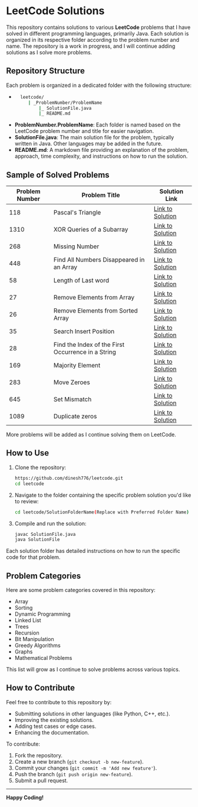 # LeetCode Solutions

This repository contains solutions to various **LeetCode** problems that I have solved in different programming languages, primarily Java. Each solution is organized in its respective folder according to the problem number and name. The repository is a work in progress, and I will continue adding solutions as I solve more problems.

## Repository Structure

Each problem is organized in a dedicated folder with the following structure:

- ```bash
    leetcode/
       | _ProblemNumber/ProblemName
           |_ SolutionFile.java
           |_ README.md


- **ProblemNumber.ProblemName**: Each folder is named based on the LeetCode problem number and title for easier navigation.
- **SolutionFile.java**: The main solution file for the problem, typically written in Java. Other languages may be added in the future.
- **README.md**: A markdown file providing an explanation of the problem, approach, time complexity, and instructions on how to run the solution.

## Sample of Solved Problems

| Problem Number | Problem Title                                      | Solution Link                                                                                           |
|----------------|----------------------------------------------------|---------------------------------------------------------------------------------------------------------|
| 118            | Pascal's Triangle                                  | [Link to Solution](https://github.com/dinesh776/leetcode/tree/main/_118/PascalsTriangle)                |
| 1310           | XOR Queries of a Subarray                          | [Link to Solution](https://github.com/dinesh776/leetcode/tree/main/_1310/XORQueriesOfaSubarray)         |
| 268            | Missing Number                                     | [Link to Solution](https://github.com/dinesh776/leetcode/tree/main/_268/MissingNumber)                  |
| 448            | Find All Numbers Disappeared in an Array           | [Link to Solution](https://github.com/dinesh776/leetcode/tree/main/_448/FindAllNumbersDisappearedinanArray) |
| 58             | Length of Last word                                | [Link to Solution](https://github.com/dinesh776/leetcode/tree/main/_58/LengthofLastWord) |
| 27             | Remove Elements from Array                         | [Link to Solution](https://github.com/dinesh776/leetcode/tree/main/_27RemoveElement) |
| 26             | Remove Elements from Sorted Array                  | [Link to Solution](https://github.com/dinesh776/leetcode/tree/main/_26RemoveDuplicatesFromSortedArray) |
| 35             | Search Insert Position                             | [Link to Solution](https://github.com/dinesh776/leetcode/tree/main/_35SearchInsertPosition) |
| 28             | Find the Index of the First Occurrence in a String | [Link to Solution](https://github.com/dinesh776/leetcode/tree/main/_28FindTheIndexOfTheFirstOccurrenceInAString) |
| 169            | Majority Element                                   | [Link to Solution](https://github.com/dinesh776/leetcode/tree/main/_169MajorityElement) |
| 283            | Move Zeroes                                        | [Link to Solution](https://github.com/dinesh776/leetcode/tree/main/_283MoveZeroes) |
| 645            | Set Mismatch                                       | [Link to Solution](https://github.com/dinesh776/leetcode/tree/main/_645SetMismatch) |
| 1089           | Duplicate zeros                                    | [Link to Solution](https://github.com/dinesh776/leetcode/tree/main/_1089DuplicateZeros) |


More problems will be added as I continue solving them on LeetCode.


## How to Use

1. Clone the repository:
   ```bash
   https://github.com/dinesh776/leetcode.git
   cd leetcode
2. Navigate to the folder containing the specific problem solution you'd like to review:
    ```bash
    cd leetcode/SolutionFolderName(Replace with Preferred Folder Name)
3. Compile and run the solution:
    ```bash
   javac SolutionFile.java
    java SolutionFile

Each solution folder has detailed instructions on how to run the specific code for that problem.

## Problem Categories

Here are some problem categories covered in this repository:

- Array
- Sorting
- Dynamic Programming
- Linked List
- Trees
- Recursion
- Bit Manipulation
- Greedy Algorithms
- Graphs
- Mathematical Problems

This list will grow as I continue to solve problems across various topics.


## How to Contribute

Feel free to contribute to this repository by:

- Submitting solutions in other languages (like Python, C++, etc.).
- Improving the existing solutions.
- Adding test cases or edge cases.
- Enhancing the documentation.

To contribute:

1. Fork the repository.
2. Create a new branch (`git checkout -b new-feature`).
3. Commit your changes (`git commit -m 'Add new feature'`).
4. Push the branch (`git push origin new-feature`).
5. Submit a pull request.


---

**Happy Coding!**

